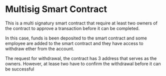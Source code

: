# Multisig Smart Contract

This is a multi signatury smart contract that require at least two owners of the contract to approve a transaction before it can be completed.

In this case, funds is been deposited to the smart contract and some employee are added to the smart contract and they have access to withdraw ether from the account.

The request for withdrawal, the contract has 3 address that serves as the owners. However, at lease two have to confirm the withdrawal before it can be successful 
